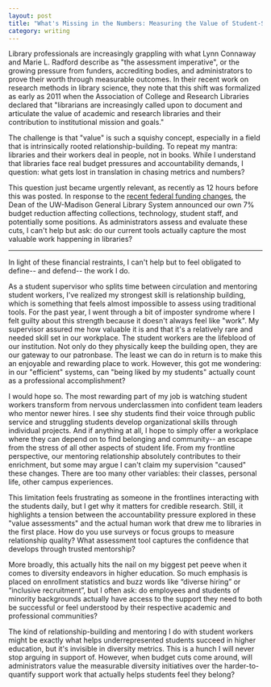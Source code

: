 ```yaml
---
layout: post
title: "What's Missing in the Numbers: Measuring the Value of Student-Staff Relationships in Libraries"
category: writing
---
```


Library professionals are increasingly grappling with what Lynn Connaway and Marie L. Radford describe as "the assessment imperative", or the growing pressure from funders, accrediting bodies, and administrators to prove their worth through measurable outcomes. In their recent work on research methods in library science, they note that this shift was formalized as early as 2011 when the Association of College and Research Libraries declared that "librarians are increasingly called upon to document and articulate the value of academic and research libraries and their contribution to institutional mission and goals."

The challenge is that "value" is such a squishy concept, especially in a field that is intrinsically rooted relationship-building. To repeat my mantra: libraries and their workers deal in people, not in books. While I understand that libraries face real budget pressures and accountability demands, I question: what gets lost in translation in chasing metrics and numbers?

This question just became urgently relevant, as recently as 12 hours before this was posted. In response to the [recent federal funding changes](https://www.wpr.org/news/uw-madison-budget-cuts-7-percent-for-departments), the Dean of the UW-Madison General Library System announced our own 7% budget reduction affecting collections, technology, student staff, and potentially some positions. As administrators assess and evaluate these cuts, I can't help but ask: do our current tools actually capture the most valuable work happening in libraries?

---

In light of these financial restraints, I can't help but to feel obligated to define-- and defend-- the work I do.

As a student supervisor who splits time between circulation and mentoring student workers, I've realized my strongest skill is relationship building, which is something that feels almost impossible to assess using traditional tools. For the past year, I went through a bit of imposter syndrome where I felt guilty about this strength because it doesn't always feel like "work". My supervisor assured me how valuable it is and that it's a relatively rare and needed skill set in our workplace. The student workers are the lifeblood of our institution. Not only do they physically keep the building open, they are our gateway to our patronbase. The least we can do in return is to make this an enjoyable and rewarding place to work. However, this got me wondering: in our "efficient" systems, can "being liked by my students" actually count as a professional accomplishment?

I would hope so. The most rewarding part of my job is watching student workers transform from nervous underclassmen into confident team leaders who mentor newer hires. I see shy students find their voice through public service and struggling students develop organizational skills through individual projects. And if anything at all, I hope to simply offer a workplace where they can depend on to find belonging and community-- an escape from the stress of all other aspects of student life. From my frontline perspective, our mentoring relationship absolutely contributes to their enrichment, but some may argue I can't claim my supervision "caused" these changes. There are too many other variables: their classes, personal life, other campus experiences.

This limitation feels frustrating as someone in the frontlines interacting with the students daily, but I get why it matters for credible research. Still, it highlights a tension between the accountability pressure explored in these "value assessments" and the actual human work that drew me to libraries in the first place. How do you use surveys or focus groups to measure relationship quality? What assessment tool captures the confidence that develops through trusted mentorship?

More broadly, this actually hits the nail on my biggest pet peeve when it comes to diversity endeavors in higher education. So much emphasis is placed on enrollment statistics and buzz words like “diverse hiring” or “inclusive recruitment”, but I often ask: do employees and students of minority backgrounds actually have access to the support they need to both be successful or feel understood by their respective academic and professional communities?

The kind of relationship-building and mentoring I do with student workers might be exactly what helps underrepresented students succeed in higher education, but it's invisible in diversity metrics. This is a hunch I will never stop arguing in support of. However, when budget cuts come around, will administrators value the measurable diversity initiatives over the harder-to-quantify support work that actually helps students feel they belong?